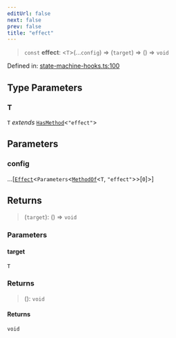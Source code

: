 ```yaml
---
editUrl: false
next: false
prev: false
title: "effect"
---
```


> `const` **effect**: \<`T`\>(...`config`) => (`target`) => () => `void`

Defined in: [state-machine-hooks.ts:100](https://github.com/WinstonFassett/matchina/blob/2d22b2187dda803854f54b63fe09d04bd833387d/src/state-machine-hooks.ts#L100)

## Type Parameters

### T

`T` *extends* [`HasMethod`](/docs/src/content/docs/reference/type-aliases/hasmethod/)\<`"effect"`\>

## Parameters

### config

...\[[`Effect`](/docs/src/content/docs/reference/type-aliases/effect/)\<`Parameters`\<[`MethodOf`](/docs/src/content/docs/reference/type-aliases/methodof/)\<`T`, `"effect"`\>\>\[`0`\]\>\]

## Returns

> (`target`): () => `void`

### Parameters

#### target

`T`

### Returns

> (): `void`

#### Returns

`void`
